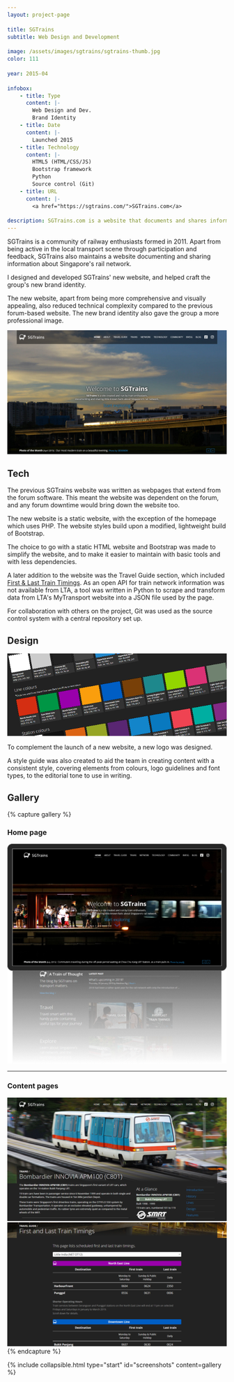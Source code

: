 ```yaml
---
layout: project-page

title: SGTrains
subtitle: Web Design and Development

image: /assets/images/sgtrains/sgtrains-thumb.jpg
color: 111

year: 2015-04

infobox: 
    - title: Type
      content: |-
        Web Design and Dev.
        Brand Identity
    - title: Date
      content: |- 
        Launched 2015
    - title: Technology
      content: |-
        HTML5 (HTML/CSS/JS)
        Bootstrap framework
        Python
        Source control (Git)
    - title: URL
      content: |-
        <a href="https://sgtrains.com/">SGTrains.com</a>

description: SGTrains.com is a website that documents and shares information about Singapore's rail network. 
---
```


SGTrains is a community of railway enthusiasts formed in 2011. Apart from being active in the local transport scene through participation and feedback, SGTrains also maintains a website documenting and sharing information about Singapore's rail network. 

I designed and developed SGTrains' new website, and helped craft the group's new brand identity. 

The new website, apart from being more comprehensive and visually appealing, also reduced technical complexity compared to the previous forum-based website. The new brand identity also gave the group a more professional image.

![Screenshot of the SGTrains homepage](/assets/images/sgtrains/sgtrains-hero.png)


## Tech

The previous SGTrains website was written as webpages that extend from the forum software. This meant the website was dependent on the forum, and any forum downtime would bring down the website too. 

The new website is a static website, with the exception of the homepage which uses PHP. The website styles build upon a modified, lightweight build of Bootstrap. 

The choice to go with a static HTML website and Bootstrap was made to simplify the website, and to make it easier to maintain with basic tools and with less dependencies.

A later addition to the website was the Travel Guide section, which included [First & Last Train Timings](https://www.sgtrains.com/guide-traintiming.html). As an open API for train network information was not available from LTA, a tool was written in Python to scrape and transform data from LTA's MyTransport website into a JSON file used by the page.

For collaboration with others on the project, Git was used as the source control system with a central repository set up. 

## Design

![Snippet of the style guide](/assets/images/sgtrains/sgtrains-design.png)

To complement the launch of a new website, a new logo was designed. 

A style guide was also created to aid the team in creating content with a consistent style, covering elements from colours, logo guidelines and font types, to the  editorial tone to use in writing. 

## Gallery

{% capture gallery %}
### Home page
![Screenshot of the SGTrains homepage](/assets/images/sgtrains/sgtrains-home.png)

-----

### Content pages
![Screenshot of the rolling stock page](/assets/images/sgtrains/sgtrains-rollingstock.png)
![Screenshot of the last train page](/assets/images/sgtrains/sgtrains-lasttrain.png)
{% endcapture %}

{% include collapsible.html type="start" id="screenshots" content=gallery %}
